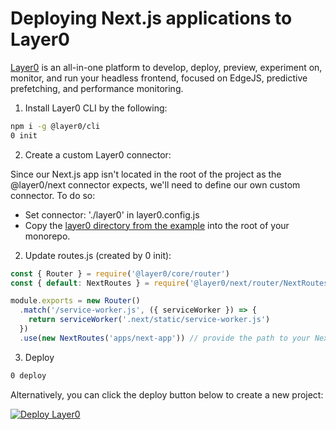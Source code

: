 # Deploying Next.js applications to Layer0

[Layer0](https://www.layer0.co) is an all-in-one platform to develop, deploy, preview, experiment on, monitor, and run your headless frontend, focused on EdgeJS, predictive prefetching, and performance monitoring.

1. Install Layer0 CLI by the following:
```bash
npm i -g @layer0/cli
0 init
```

2. Create a custom Layer0 connector:

Since our Next.js app isn't located in the root of the project as the @layer0/next connector expects, we'll need to define our own custom connector. To do so:
- Set connector: './layer0' in layer0.config.js
- Copy the [layer0 directory from the example](https://github.com/layer0-docs/layer0-nx-example/tree/master/layer0) into the root of your monorepo.

2. Update routes.js (created by 0 init):
```js
const { Router } = require('@layer0/core/router')
const { default: NextRoutes } = require('@layer0/next/router/NextRoutes')

module.exports = new Router()
  .match('/service-worker.js', ({ serviceWorker }) => {
    return serviceWorker('.next/static/service-worker.js')
  })
  .use(new NextRoutes('apps/next-app')) // provide the path to your Next.js app relative to the root of the monorepo here
```

3. Deploy
```bash
0 deploy
```

Alternatively, you can click the deploy button below to create a new project:

[![Deploy Layer0](https://docs.layer0.co/button.svg)](https://app.layer0.co/deploy?repo=https%3A%2F%2Fgithub.com%2Flayer0-docs%2Flayer0-nx-example&sgId=43cb890e-c460-4450-ae4a-99c440bff375)
